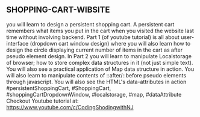 ## SHOPPING-CART-WIBSITE

you will learn to design a persistent shopping cart. A persistent cart remembers what items you put in the cart when you visited the website last time without involving backend.
Part 1 (of youtube tutorial) is all about user-interface (dropdown cart window design) where you will also learn how to design the circle displaying current number of items in the cart as after pseudo element  design.
 In Part 2 you will learn to manipulate Localstorage of browser; how to store complex data structures in it (not just simple text).
You will also see a practical application of Map data structure in action.
You will also learn to manipulate contents of ::after/::before pseudo elements through javascript.
You will also see the HTML's data-attributes in action
#persistentShoppingCart, #ShoppingCart, #shoppingCartDropdownWindow, #localstorage, #map, #dataAttribute
Checkout Youtube tutorial at: https://www.youtube.com/c/CodingShodingwithNJ 
